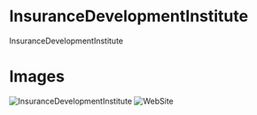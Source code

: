 # InsuranceDevelopmentInstitute
InsuranceDevelopmentInstitute

# Images
![InsuranceDevelopmentInstitute](https://user-images.githubusercontent.com/20404991/132295355-764a2cb0-d53c-48e4-b6ec-7ed7f3e9499d.png)
![WebSite](https://user-images.githubusercontent.com/20404991/132295365-566618ed-df2e-4d63-ae99-9e23e0d6c8a0.jpg)
